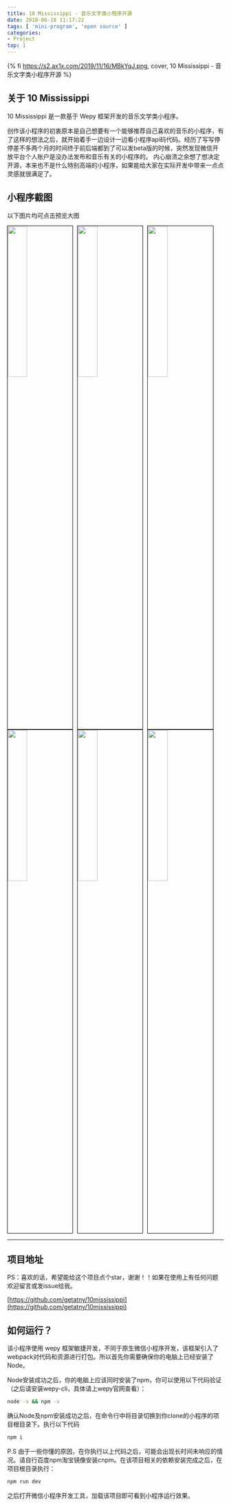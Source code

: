 ```yaml
---
title: 10 Mississippi - 音乐文字类小程序开源
date: 2018-06-18 11:17:22
tags: [ 'mini-program', 'open source' ]
categories: 
- Project
top: 1
---
```

{% fi https://s2.ax1x.com/2019/11/16/MBkYqJ.png, cover, 10 Mississippi - 音乐文字类小程序开源 %}

## 关于 10 Mississippi

10 Mississippi 是一款基于 Wepy 框架开发的音乐文学类小程序。

创作该小程序的初衷原本是自己想要有一个能够推荐自己喜欢的音乐的小程序，有了这样的想法之后，就开始着手一边设计一边看小程序api码代码。经历了写写停停差不多两个月的时间终于前后端都到了可以发beta版的时候，突然发现微信开放平台个人账户是没办法发布和音乐有关的小程序的。 内心崩溃之余想了想决定开源，本来也不是什么特别高端的小程序，如果能给大家在实际开发中带来一点点灵感就很满足了。

<!-- more -->

## 小程序截图

以下图片均可点击预览大图

<img style="margin-right: 10px; border: 1px solid #000; float: left;" src="https://raw.githubusercontent.com/wiki/getatny/10mississippi/1.png" width="30%" />
<img style="margin-right: 10px; border: 1px solid #000; float: left;" src="https://raw.githubusercontent.com/wiki/getatny/10mississippi/2.png" width="30%" />
<img style="margin-right: 10px; border: 1px solid #000; float: left;" src="https://raw.githubusercontent.com/wiki/getatny/10mississippi/3.png" width="30%" />
<img style="margin-right: 10px; border: 1px solid #000; float: left;" src="https://raw.githubusercontent.com/wiki/getatny/10mississippi/4.png" width="30%" />
<img style="margin-right: 10px; border: 1px solid #000; float: left;" src="https://raw.githubusercontent.com/wiki/getatny/10mississippi/5.png" width="30%" />
<img style="margin-right: 10px; border: 1px solid #000; float: left;" src="https://raw.githubusercontent.com/wiki/getatny/10mississippi/6.png" width="30%" />
<div style="clear: both;"></div>

---

## 项目地址

PS：喜欢的话，希望能给这个项目点个star，谢谢！！如果在使用上有任何问题欢迎留言或发issue给我。

[https://github.com/getatny/10mississippi](https://github.com/getatny/10mississippi)

## 如何运行？

该小程序使用 wepy 框架敏捷开发，不同于原生微信小程序开发，该框架引入了webpack对代码和资源进行打包。所以首先你需要确保你的电脑上已经安装了Node。

Node安装成功之后，你的电脑上应该同时安装了npm，你可以使用以下代码验证（之后请安装wepy-cli，具体请上wepy官网查看）：

```bash
node -v && npm -v
```

确认Node及npm安装成功之后，在命令行中将目录切换到你clone的小程序的项目根目录下。执行以下代码

```bash
npm i
```

P.S 由于一些你懂的原因，在你执行以上代码之后，可能会出现长时间未响应的情况。请自行百度npm淘宝镜像安装cnpm。在该项目相关的依赖安装完成之后，在项目根目录执行：

```bash
npm run dev
```

之后打开微信小程序开发工具，加载该项目即可看到小程序运行效果。
